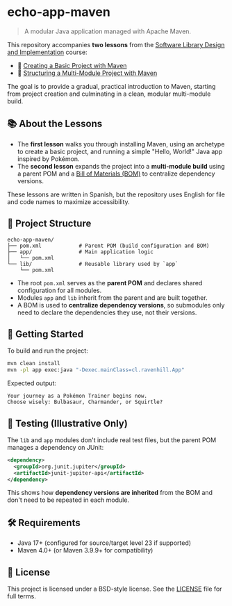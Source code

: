 # echo-app-maven

> A modular Java application managed with Apache Maven.

This repository accompanies **two lessons** from the [Software Library Design and Implementation](https://dibs.pages.dev) course:

- 📘 [Creating a Basic Project with Maven](https://dibs.pages.dev/docs/build-systems/init/maven/)
- 📘 [Structuring a Multi-Module Project with Maven](https://dibs.pages.dev/docs/build-systems/basic-config/maven/)

The goal is to provide a gradual, practical introduction to Maven, starting from project creation and culminating in a clean, modular multi-module build.

## 📚 About the Lessons

- The **first lesson** walks you through installing Maven, using an archetype to create a basic project, and running a simple "Hello, World!" Java app inspired by Pokémon.
- The **second lesson** expands the project into a **multi-module build** using a parent POM and a [Bill of Materials (BOM)](https://maven.apache.org/guides/introduction/introduction-to-dependency-mechanism.html#dependency-management) to centralize dependency versions.

These lessons are written in Spanish, but the repository uses English for file and code names to maximize accessibility.

## 🧱 Project Structure

```
echo-app-maven/
├── pom.xml            # Parent POM (build configuration and BOM)
├── app/               # Main application logic
│   └── pom.xml
└── lib/               # Reusable library used by `app`
    └── pom.xml
```

- The root `pom.xml` serves as the **parent POM** and declares shared configuration for all modules.
- Modules `app` and `lib` inherit from the parent and are built together.
- A BOM is used to **centralize dependency versions**, so submodules only need to declare the dependencies they use, not their versions.

## 🚀 Getting Started

To build and run the project:

```bash
mvn clean install
mvn -pl app exec:java "-Dexec.mainClass=cl.ravenhill.App"
```

Expected output:

```plaintext
Your journey as a Pokémon Trainer begins now.
Choose wisely: Bulbasaur, Charmander, or Squirtle?
```

## 🧪 Testing (Illustrative Only)

The `lib` and `app` modules don't include real test files, but the parent POM manages a dependency on JUnit:

```xml
<dependency>
  <groupId>org.junit.jupiter</groupId>
  <artifactId>junit-jupiter-api</artifactId>
</dependency>
```

This shows how **dependency versions are inherited** from the BOM and don't need to be repeated in each module.

## 🛠 Requirements

- Java 17+ (configured for source/target level 23 if supported)
- Maven 4.0+ (or Maven 3.9.9+ for compatibility)

## 📄 License

This project is licensed under a BSD-style license. See the [LICENSE](./LICENSE) file for full terms.
